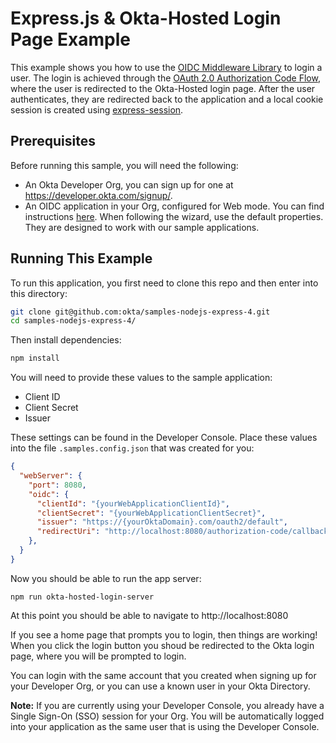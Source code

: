 # Express.js & Okta-Hosted Login Page Example

This example shows you how to use the [OIDC Middleware Library][] to login a user.  The login is achieved through the [OAuth 2.0 Authorization Code Flow], where the user is redirected to the Okta-Hosted login page.  After the user authenticates, they are redirected back to the application and a local cookie session is created using [express-session][].


## Prerequisites

Before running this sample, you will need the following:

* An Okta Developer Org, you can sign up for one at https://developer.okta.com/signup/.
* An OIDC application in your Org, configured for Web mode. You can find instructions [here][OIDC Web Application Setup Instructions].  When following the wizard, use the default properties.  They are designed to work with our sample applications.

[OIDC Web Application Setup Instructions]: https://developer.okta.com/authentication-guide/implementing-authentication/auth-code#1-setting-up-your-application

[OAuth 2.0 authorization code flow]: https://developer.okta.com/authentication-guide/implementing-authentication/auth-code

## Running This Example

To run this application, you first need to clone this repo and then enter into this directory:

```bash
git clone git@github.com:okta/samples-nodejs-express-4.git
cd samples-nodejs-express-4/
```

Then install dependencies:

```bash
npm install
```

You will need to provide these values to the sample application:

* Client ID
* Client Secret
* Issuer

These settings can be found in the Developer Console.  Place these values into the file `.samples.config.json` that was created for you:

```json
{
  "webServer": {
    "port": 8080,
    "oidc": {
      "clientId": "{yourWebApplicationClientId}",
      "clientSecret": "{yourWebApplicationClientSecret}",
      "issuer": "https://{yourOktaDomain}.com/oauth2/default",
      "redirectUri": "http://localhost:8080/authorization-code/callback"
    },
  }
}

```

Now you should be able to run the app server:

```
npm run okta-hosted-login-server
```

At this point you should be able to navigate to http://localhost:8080

If you see a home page that prompts you to login, then things are working!  When you click the login button you shoud be redirected to the Okta login page, where you will be prompted to login.

You can login with the same account that you created when signing up for your Developer Org, or you can use a known user in your Okta Directory.

**Note:** If you are currently using your Developer Console, you already have a Single Sign-On (SSO) session for your Org.  You will be automatically logged into your application as the same user that is using the Developer Console.

[express-session]: https://github.com/expressjs/session
[OIDC Middleware Library]: https://github.com/okta/okta-oidc-js/tree/master/packages/oidc-middleware
[OAuth 2.0 Authorization Code Flow]: https://developer.okta.com/authentication-guide/implementing-authentication/auth-code